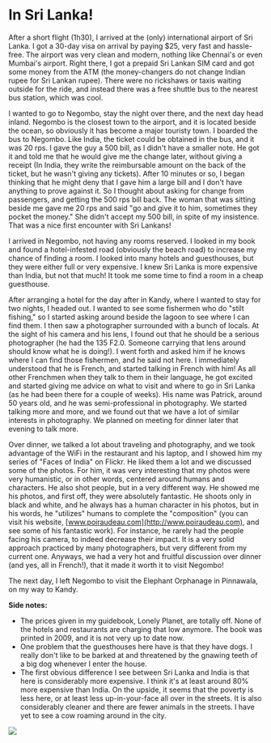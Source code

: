 # In Sri Lanka!

After a short flight (1h30), I arrived at the (only) international airport of Sri Lanka. I got a 30-day visa on arrival by paying $25, very fast and hassle-free. The airport was very clean and modern, nothing like Chennai's or even Mumbai's airport. Right there, I got a prepaid Sri Lankan SIM card and got some money from the ATM (the money-changers do not change Indian rupee for Sri Lankan rupee). There were no rickshaws or taxis waiting outside for the ride, and instead there was a free shuttle bus to the nearest bus station, which was cool.

I wanted to go to Negombo, stay the night over there, and the next day head inland. Negombo is the closest town to the airport, and it is located beside the ocean, so obviously it has become a major touristy town. I boarded the bus to Negombo. Like India, the ticket could be obtained in the bus, and it was 20 rps. I gave the guy a 500 bill, as I didn't have a smaller note. He got it and told me that he would give me the change later, without giving a receipt (In India, they write the reimbursable amount on the back of the ticket, but he wasn't giving any tickets). After 10 minutes or so, I began thinking that he might deny that I gave him a large bill and I don't have anything to prove against it. So I thought about asking for change from passengers, and getting the 500 rps bill back. The woman that was sitting beside me gave me 20 rps and said "go and give it to him, sometimes they pocket the money." She didn't accept my 500 bill, in spite of my insistence. That was a nice first encounter with Sri Lankans!

I arrived in Negombo, not having any rooms reserved. I looked in my book and found a hotel-infested road (obviously the beach road) to increase my chance of finding a room. I looked into many hotels and guesthouses, but they were either full or very expensive. I knew Sri Lanka is more expensive than India, but not that much! It took me some time to find a room in a cheap guesthouse.

After arranging a hotel for the day after in Kandy, where I wanted to stay for two nights, I headed out. I wanted to see some fishermen who do "stilt fishing," so I started asking around beside the lagoon to see where I can find them. I then saw a photographer surrounded with a bunch of locals. At the sight of his camera and his lens, I found out that he should be a serious photographer (he had the 135 F2.0. Someone carrying that lens around should know what he is doing!). I went forth and asked him if he knows where I can find those fishermen, and he said not here. I immediately understood that he is French, and started talking in French with him! As all other Frenchmen when they talk to them in their language, he got excited and started giving me advice on what to visit and where to go in Sri Lanka (as he had been there for a couple of weeks). His name was Patrick, around 50 years old, and he was semi-professional in photography. We started talking more and more, and we found out that we have a lot of similar interests in photography. We planned on meeting for dinner later that evening to talk more.

Over dinner, we talked a lot about traveling and photography, and we took advantage of the WiFi in the restaurant and his laptop, and I showed him my series of "Faces of India" on Flickr. He liked them a lot and we discussed some of the photos. For him, it was very interesting that my photos were very humanistic, or in other words, centered around humans and characters. He also shot people, but in a very different way. He showed me his photos, and first off, they were absolutely fantastic. He shoots only in black and white, and he always has a human character in his photos, but in his words, he "utilizes" humans to complete the "composition" (you can visit his website, [www.poiraudeau.com](http://www.poiraudeau.com), and see some of his fantastic work). For instance, he rarely had the people facing his camera, to indeed decrease their impact. It is a very solid approach practiced by many photographers, but very different from my current one. Anyways, we had a very hot and fruitful discussion over dinner (and yes, all in French!), that it made it worth it to visit Negombo!

The next day, I left Negombo to visit the Elephant Orphanage in Pinnawala, on my way to Kandy.

**Side notes:**
- The prices given in my guidebook, Lonely Planet, are totally off. None of the hotels and restaurants are charging that low anymore. The book was printed in 2009, and it is not very up to date now.
- One problem that the guesthouses here have is that they have dogs. I really don't like to be barked at and threatened by the gnawing teeth of a big dog whenever I enter the house.
- The first obvious difference I see between Sri Lanka and India is that here is considerably more expensive. I think it's at least around 80% more expensive than India. On the upside, it seems that the poverty is less here, or at least less up-in-your-face all over in the streets. It is also considerably cleaner and there are fewer animals in the streets. I have yet to see a cow roaming around in the city.


![](https://blogger.googleusercontent.com/img/b/R29vZ2xl/AVvXsEi-jlOhWGqd_8KPOtl0HDaIvERnF1Mvrko41sPDGerMIY1YwTrNCOYir5ZezBqiG3rpAjyFlhgEUM2Sm7iRwo7fdACzczt9xixvW0Heado7rUA_No-UlOR4aiy_ZUdYOOUMHOhEloqiZFiM/s320/photo-773426.JPG)